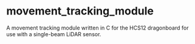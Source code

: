 # movement_tracking_module
A movement tracking module written in C for the HCS12 dragonboard for use with a single-beam LiDAR sensor.
